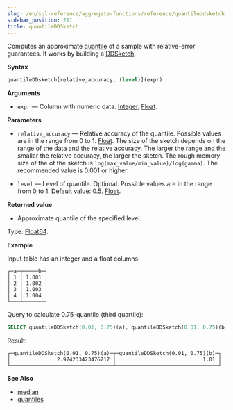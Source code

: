 ```yaml
---
slug: /en/sql-reference/aggregate-functions/reference/quantileddsketch
sidebar_position: 211
title: quantileDDSketch
---
```


Computes an approximate [quantile](https://en.wikipedia.org/wiki/Quantile) of a sample with relative-error guarantees. It works by building a [DDSketch](https://www.vldb.org/pvldb/vol12/p2195-masson.pdf).

**Syntax**

``` sql
quantileDDsketch[relative_accuracy, (level)](expr)
```

**Arguments**

- `expr` — Column with numeric data. [Integer](../../../sql-reference/data-types/int-uint.md), [Float](../../../sql-reference/data-types/float.md).

**Parameters**

- `relative_accuracy` — Relative accuracy of the quantile. Possible values are in the range from 0 to 1. [Float](../../../sql-reference/data-types/float.md). The size of the sketch depends on the range of the data and the relative accuracy. The larger the range and the smaller the relative accuracy, the larger the sketch. The rough memory size of the of the sketch is `log(max_value/min_value)/log(gamma)`. The recommended value is 0.001 or higher.

- `level` — Level of quantile. Optional. Possible values are in the range from 0 to 1. Default value: 0.5. [Float](../../../sql-reference/data-types/float.md).

**Returned value**

- Approximate quantile of the specified level.

Type: [Float64](../../../sql-reference/data-types/float.md#float32-float64).

**Example**

Input table has an integer and a float columns:

``` text
┌─a─┬─────b─┐
│ 1 │ 1.001 │
│ 2 │ 1.002 │
│ 3 │ 1.003 │
│ 4 │ 1.004 │
└───┴───────┘
```

Query to calculate 0.75-quantile (third quartile):

``` sql
SELECT quantileDDSketch(0.01, 0.75)(a), quantileDDSketch(0.01, 0.75)(b) FROM example_table;
```

Result:

``` text
┌─quantileDDSketch(0.01, 0.75)(a)─┬─quantileDDSketch(0.01, 0.75)(b)─┐
│               2.974233423476717 │                            1.01 │
└─────────────────────────────────┴─────────────────────────────────┘
```

**See Also**

- [median](../../../sql-reference/aggregate-functions/reference/median.md#median)
- [quantiles](../../../sql-reference/aggregate-functions/reference/quantiles.md#quantiles)
